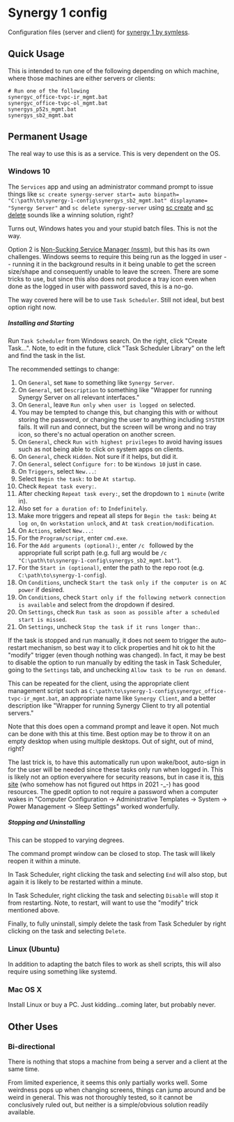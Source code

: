 # Synergy 1 config

Configuration files (server and client) for
[synergy 1 by symless](https://symless.com/synergy).


## Quick Usage
This is intended to run one of the following depending on which machine, where
those machines are either servers or clients:
```
# Run one of the following
synergyc_office-tvpc-ir_mgmt.bat
synergyc_office-tvpc-ol_mgmt.bat
synergys_p52s_mgmt.bat
synergys_sb2_mgmt.bat
```


## Permanent Usage
The real way to use this is as a service.  This is very dependent on the OS.

### Windows 10
The `Services` app and using an administrator command prompt to issue things
like `sc create synergy-server start= auto
binpath= "C:\path\to\synergy-1-config\synergys_sb2_mgmt.bat"
displayname= "Synergy Server"` and `sc delete synergy-server` using
[sc create](https://docs.microsoft.com/en-us/windows-server/administration/windows-commands/sc-create)
and
[sc delete](https://docs.microsoft.com/en-us/windows-server/administration/windows-commands/sc-delete)
sounds like a winning solution, right?

Turns out, Windows hates you and your stupid batch files.  This is not the way.


Option 2 is [Non-Sucking Service Manager (nssm)](https://nssm.cc/), but this has
its own challenges.  Windows seems to require this being run as the logged in
user -- running it in the background results in it being unable to get the
screen size/shape and consequently unable to leave the screen.  There are some
tricks to use, but since this also does not produce a tray icon even when done
as the logged in user with password saved, this is a no-go.


The way covered here will be to use `Task Scheduler`.  Still not ideal, but best
option right now.


##### Installing and Starting
Run `Task Scheduler` from Windows search.  On the right, click "Create Task...".
Note, to edit in the future, click "Task Scheduler Library" on the left and find
the task in the list.

The recommended settings to change:
1. On `General`, set `Name` to something like `Synergy Server`.
2. On `General`, set `Description` to something like "Wrapper for running
      Synergy Server on all relevant interfaces."
3. On `General`, leave `Run only when user is logged on` selected.
  1. You may be tempted to change this, but changing this with or without
        storing the password, or changing the user to anything including
        `SYSTEM` fails.  It will run and connect, but the screen will be wrong
        and no tray icon, so there's no actual operation on another screen.
4. On `General`, check `Run with highest privileges` to avoid having issues such
      as not being able to click on system apps on clients.
5. On `General`, check `Hidden`.  Not sure if it helps, but did it.
6. On `General`, select `Configure for:` to be `Windows 10` just in case.
7. On `Triggers`, select `New...`:
  1. Select `Begin the task:` to be `At startup`.
  2. Check `Repeat task every:`.
  3. After checking `Repeat task every:`, set the dropdown to `1 minute` (write
        in).
  4. Also set `for a duration of:` to `Indefinitely`.
  5. Make more triggers and repeat all steps for `Begin the task:` being
        `At log on`, `On workstation unlock`, and `At task
        creation/modification`.
8. On `Actions`, select `New...`:
  1. For the `Program/script`, enter `cmd.exe`.
  2. For the `Add arguments (optional):`, enter `/c ` followed by the
        appropriate full script path (e.g. full arg would be
       `/c "C:\path\to\synergy-1-config\synergys_sb2_mgmt.bat"`).
  3. For the `Start in (optional)`, enter the path to the repo root (e.g.
        `C:\path\to\synergy-1-config`).
9. On `Conditions`, uncheck `Start the task only if the computer is on AC power`
      if desired.
10. On `Conditions`, check `Start only if the following network connection is
      available` and select from the dropdown if desired.
11. On `Settings`, check `Run task as soon as possible after a scheduled start
      is missed`.
12. On `Settings`, uncheck `Stop the task if it runs longer than:`.

If the task is stopped and run manually, it does not seem to trigger the
auto-restart mechanism, so best way it to click properties and hit ok to hit the
"modify" trigger (even though nothing was changed).  In fact, it may be best to
disable the option to run manually by editing the task in Task Scheduler, going
to the `Settings` tab, and unchecking `Allow task to be run on demand`.

This can be repeated for the client, using the appropriate client management
script such as `C:\path\to\synergy-1-config\synergyc_office-tvpc-ir_mgmt.bat`,
an appropriate name like `Synergy Client`, and a better description like
"Wrapper for running Synergy Client to try all potential servers."

Note that this does open a command prompt and leave it open.  Not much can be
done with this at this time.  Best option may be to throw it on an empty desktop
when using multiple desktops.  Out of sight, out of mind, right?

The last trick is, to have this automatically run upon wake/boot, auto-sign in
for the user will be needed since these tasks only run when logged in.  This is
likely not an option everywhere for security reasons, but in case it is,
[this site](http://woshub.com/how-to-disable-password-login-in-windows-10/)
(who somehow has not figured out https in 2021 -_-) has good resources.  The
gpedit option to not require a password when a computer wakes in "Computer
Configuration -> Administrative Templates -> System -> Power Management -> Sleep
Settings" worked wonderfully.


##### Stopping and Uninstalling
This can be stopped to varying degrees.

The command prompt window can be closed to stop.  The task will likely reopen it
within a minute.

In Task Scheduler, right clicking the task and selecting `End` will also stop,
but again it is likely to be restarted within a minute.

In Task Scheduler, right clicking the task and selecting `Disable` will stop it
from restarting.  Note, to restart, will want to use the "modify" trick
mentioned above.

Finally, to fully uninstall, simply delete the task from Task Scheduler by
right clicking on the task and selecting `Delete`.



### Linux (Ubuntu)
In addition to adapting the batch files to work as shell scripts, this will also
require using something like systemd.


### Mac OS X
Install Linux or buy a PC.  Just kidding...coming later, but probably never.



## Other Uses

### Bi-directional
There is nothing that stops a machine from being a server and a client at the
same time.

From limited experience, it seems this only partially works well.  Some
weirdness pops up when changing screens, things can jump around and be weird in
general.  This was not thoroughly tested, so it cannot be conclusively ruled
out, but neither is a simple/obvious solution readily available.
